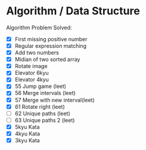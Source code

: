 # Algorithm / Data Structure

Algorithm Problem Solved:

- [X] First missing positive number
- [X] Regular expression matching
- [X] Add two numbers
- [X] Midian of two sorted array
- [X] Rotate image
- [X] Elevator 6kyu
- [X] Elevator 4kyu
- [X] 55 Jump game (leet)
- [X] 56 Merge intervals (leet)
- [X] 57 Merge with new interval(leet)
- [X] 61 Rotate right (leet)
- [ ] 62 Unique paths (leet)
- [ ] 63 Unique paths 2 (leet)
- [X] 5kyu Kata
- [X] 4kyu Kata
- [X] 3kyu Kata
